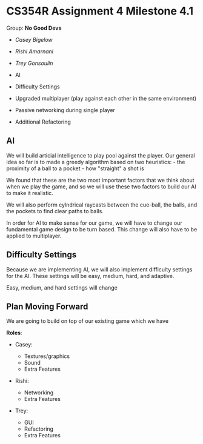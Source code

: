 # CS354R Assignment 4 Milestone 4.1
Group: **No Good Devs**

- *Casey Bigelow*
- *Rishi Amarnani*
- *Trey Gonsoulin*

- AI
- Difficulty Settings 
- Upgraded multiplayer (play against each other in the same environment)
- Passive networking during single player
- Additional Refactoring

## AI
We will build articial intelligence to play pool against the player.
Our general idea so far is to made a greedy algorithm based on two heuristics:
	- the proximity of a ball to a pocket
	- how "straight" a shot is	

We found that these are the two most important factors that we think about when we
play the game, and so we will use these two factors to build our AI to make it realistic.

We will also perform cylndrical raycasts between the cue-ball, the balls, and the pockets
to find clear paths to balls.

In order for AI to make sense for our game, we will have to change our fundamental game
design to be turn based. This change will also have to be applied to multiplayer.

## Difficulty Settings
Because we are implementing AI, we will also implement difficulty settings for the AI.
These settings will be easy, medium, hard, and adaptive. 

Easy, medium, and hard settings will change 

## Plan Moving Forward
We are going to build on top of our existing game which we have 

**Roles**:

- Casey:
	- Textures/graphics
	- Sound
	- Extra Features

- Rishi:
	- Networking
	- Extra Features

- Trey:
	- GUI
	- Refactoring
	- Extra Features


